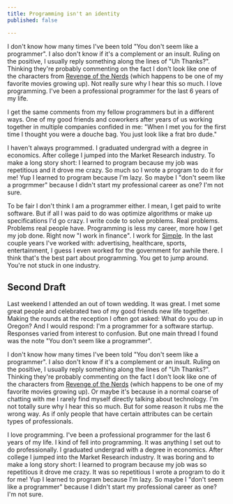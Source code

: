 ```yaml
---
title: Programming isn't an identity
published: false

---
```


I don't know how many times I've been told "You don't seem like a programmer".
I also don't know if it's a complement or an insult. Ruling on the positive, I
usually reply something along the lines of "Uh Thanks?". Thinking they're
probably commenting on the fact I don't look like one of the characters from
[Revenge of the Nerds](http://www.imdb.com/title/tt0088000/) (which happens to
be one of my favorite movies growing up). Not really sure why I hear this so
much. I love programming. I've been a professional programmer for the last 6
years of my life.

I get the same comments from my fellow programmers but in a different ways. One
of my good friends and coworkers after years of us working together in multiple
companies confided in me: "When I met you for the first time I thought you were
a douche bag. You just look like a frat bro dude."

I haven't always programmed. I graduated undergrad with a degree in economics.
After college I jumped into the Market Research industry. To make a long story
short: I learned to program because my job was repetitious and it drove me crazy.
So much so I wrote a program to do it for me! Yup I learned to program because
I'm lazy. So maybe I "don't seem like a progrmmer" because I didn't start my
professional career as one? I'm not sure.

To be fair I don't think I am a programmer either. I mean, I get paid to write
software. But if all I was paid to do was optimize algorithms or make up
specifications I'd go crazy. I write code to solve problems. Real problems.
Problems real people have. Programming is less my career, more how I get my job
done. Right now "I work in finance". I work for [Simple](https://www.simple.com).
In the last couple years I've worked with: advertising, healthcare, sports,
entertainment, I guess I even worked for the government for awhile there. I
think that's the best part about programming. You get to jump around. You're
not stuck in one industry.

## Second Draft

Last weekend I attended an out of town wedding. It was great. I met some great
people and celebrated two of my good friends new life together. Making the rounds
at the reception I often got asked: What do you do up in Oregon? And I would
respond: I'm a programmer for a software startup. Responses varied from interest
to confusion. But one main thread I found was the note "You don't seem like a
programmer".

I don't know how many times I've been told "You don't seem like a programmer".
I also don't know if it's a complement or an insult. Ruling on the positive, I
usually reply something along the lines of "Uh Thanks?". Thinking they're
probably commenting on the fact I don't look like one of the characters from
[Revenge of the Nerds](http://www.imdb.com/title/tt0088000/) (which happens to
be one of my favorite movies growing up). Or maybe it's because in a normal
coarse of chatting with me I rarely find myself directly talking about technology.
I'm not totally sure why I hear this so much. But for some reason it rubs me
the wrong way. As if only people that have certain attributes can be certain
types of professionals.

I love programming. I've been a professional programmer for the last 6 years of
my life. I kind of fell into programming. It was anything I set out to do
professionally. I graduated undergrad with a degree in economics.
After college I jumped into the Market Research industry. It was boring and to
make a long story short: I learned to program because my job was so repetitious
it drove me crazy. It was so repetitious I wrote a program to do it for me!
Yup I learned to program because I'm lazy. So maybe I "don't seem like a programmer"
because I didn't start my professional career as one? I'm not sure.
